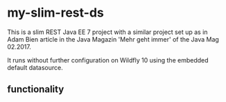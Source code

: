 # my-slim-rest-ds

This is a slim REST Java EE 7 project with a similar project set up as in Adam Bien article in the Java Magazin 'Mehr geht immer' of the Java Mag 02.2017.

It runs without further configuration on Wildfly 10 using the embedded default datasource.

## functionality

